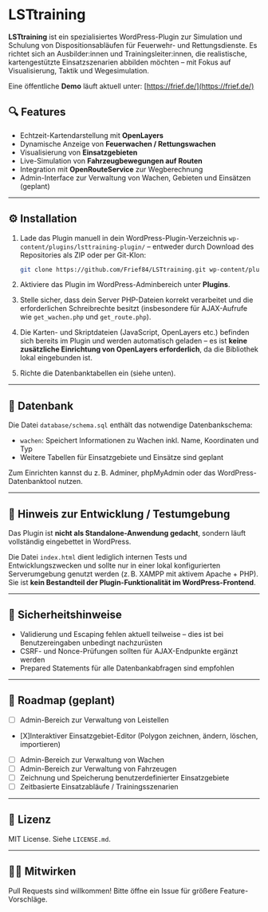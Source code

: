 # LSTtraining

**LSTtraining** ist ein spezialisiertes WordPress-Plugin zur Simulation und Schulung von Dispositionsabläufen für Feuerwehr- und Rettungsdienste. Es richtet sich an Ausbilder:innen und Trainingsleiter:innen, die realistische, kartengestützte Einsatzszenarien abbilden möchten – mit Fokus auf Visualisierung, Taktik und Wegesimulation.

Eine öffentliche **Demo** läuft aktuell unter: [https://frief.de/](https://frief.de/)

## 🔍 Features

- Echtzeit-Kartendarstellung mit **OpenLayers**
- Dynamische Anzeige von **Feuerwachen / Rettungswachen**
- Visualisierung von **Einsatzgebieten**
- Live-Simulation von **Fahrzeugbewegungen auf Routen**
- Integration mit **OpenRouteService** zur Wegberechnung
- Admin-Interface zur Verwaltung von Wachen, Gebieten und Einsätzen (geplant)

---

## ⚙️ Installation

1. Lade das Plugin manuell in dein WordPress-Plugin-Verzeichnis `wp-content/plugins/lsttraining-plugin/` – entweder durch Download des Repositories als ZIP oder per Git-Klon:
   ```bash
   git clone https://github.com/Frief84/LSTtraining.git wp-content/plugins/lsttraining-plugin
   ```

2. Aktiviere das Plugin im WordPress-Adminbereich unter **Plugins**.

3. Stelle sicher, dass dein Server PHP-Dateien korrekt verarbeitet und die erforderlichen Schreibrechte besitzt (insbesondere für AJAX-Aufrufe wie `get_wachen.php` und `get_route.php`).

4. Die Karten- und Skriptdateien (JavaScript, OpenLayers etc.) befinden sich bereits im Plugin und werden automatisch geladen – es ist **keine zusätzliche Einrichtung von OpenLayers erforderlich**, da die Bibliothek lokal eingebunden ist.

5. Richte die Datenbanktabellen ein (siehe unten).

---

## 🧱 Datenbank

Die Datei `database/schema.sql` enthält das notwendige Datenbankschema:

- `wachen`: Speichert Informationen zu Wachen inkl. Name, Koordinaten und Typ
- Weitere Tabellen für Einsatzgebiete und Einsätze sind geplant

Zum Einrichten kannst du z. B. Adminer, phpMyAdmin oder das WordPress-Datenbanktool nutzen.

---

## 📄 Hinweis zur Entwicklung / Testumgebung

Das Plugin ist **nicht als Standalone-Anwendung gedacht**, sondern läuft vollständig eingebettet in WordPress.

Die Datei `index.html` dient lediglich internen Tests und Entwicklungszwecken und sollte nur in einer lokal konfigurierten Serverumgebung genutzt werden (z. B. XAMPP mit aktivem Apache + PHP). Sie ist **kein Bestandteil der Plugin-Funktionalität im WordPress-Frontend**.

---

## 🔐 Sicherheitshinweise

- Validierung und Escaping fehlen aktuell teilweise – dies ist bei Benutzereingaben unbedingt nachzurüsten
- CSRF- und Nonce-Prüfungen sollten für AJAX-Endpunkte ergänzt werden
- Prepared Statements für alle Datenbankabfragen sind empfohlen

---

## 🚧 Roadmap (geplant)

- [ ] Admin-Bereich zur Verwaltung von Leistellen
- [X]Interaktiver Einsatzgebiet-Editor (Polygon zeichnen, ändern, löschen, importieren)
- [ ] Admin-Bereich zur Verwaltung von Wachen
- [ ] Admin-Bereich zur Verwaltung von Fahrzeugen
- [ ] Zeichnung und Speicherung benutzerdefinierter Einsatzgebiete
- [ ] Zeitbasierte Einsatzabläufe / Trainingsszenarien

---

## 📄 Lizenz

MIT License. Siehe `LICENSE.md`.

---

## 🧑‍💻 Mitwirken

Pull Requests sind willkommen! Bitte öffne ein Issue für größere Feature-Vorschläge.
